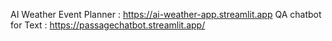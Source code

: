 AI Weather Event Planner : https://ai-weather-app.streamlit.app 
QA chatbot for Text : https://passagechatbot.streamlit.app/
